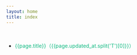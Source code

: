 ```yaml
---
layout: home
title: index
---
```




<div class="div-space" style="height: 12px"/>


<!--@include: ./tip.md-->


<script setup>
import pages from '../yuque.json';
</script>
<ul style="width: 800px;
    margin: 0 auto;
    padding: 24px;
    min-height: calc(100vh - 64px);">
    <li style="line-height: 36px;list-style: disc" 
        v-for="(page,index) in pages"
        :key="page.title + index"
        v-show="page?.title?.indexOf('FE.') === 0">
          <a target="_blank"  :href="'/yuque/' + page.slug + '.html'" style="color:#10b981">
            {{page.title}}（{{page.updated_at.split('T')[0]}}）
        </a>
    </li>
</ul>

<style lang="less">
.custom-block {
    width: 800px;
    margin:0 auto;
    position: relative;
}
</style>









